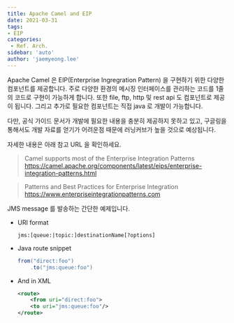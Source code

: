 ```yaml
---
title: Apache Camel and EIP
date: 2021-03-31
tags:
- EIP
categories: 
 - Ref. Arch.
sidebar: 'auto'
author: 'jaemyeong.lee'
---
```


Apache Camel 은 EIP(Enterprise Ingregration Pattern) 을 구현하기 위한 다양한 컴포넌트를 제공합니다. 주로 다양한 환경의 메시징 인터페이스를 관리하는 코드를 1줄의 코드로 구현이 가능하게 합니다. 또한 file, ftp, http 및 rest api 도 컴포넌트로 제공이 됩니다. 그리고 추가로 필요한 컴포넌트는 직접 java 로 개발이 가능합니다.

다만, 공식 가이드 문서가 개발에 필요한 내용을 충분히 제공하지 못하고 있고, 구글링을 통해서도 개발 자료를 얻기가 어려운점 때문에 러닝커브가 높을 것으로 예상됩니다.

자세한 내용은 아래 참고 URL 을 확인하세요.

> Camel supports most of the Enterprise Integration Patterns
<https://camel.apache.org/components/latest/eips/enterprise-integration-patterns.html>

> Patterns and Best Practices for Enterprise Integration
<https://www.enterpriseintegrationpatterns.com>

JMS message 를 발송하는 간단한 예제입니다.
- URI format 
    ```
    jms:[queue:|topic:]destinationName[?options]
    ```
- Java route snippet
    ``` java
    from("direct:foo")
        .to("jms:queue:foo")
    ```
- And in XML
    ``` xml
    <route>
        <from uri="direct:foo">
        <to uri="jms:queue:foo"/>
    </route>
    ```